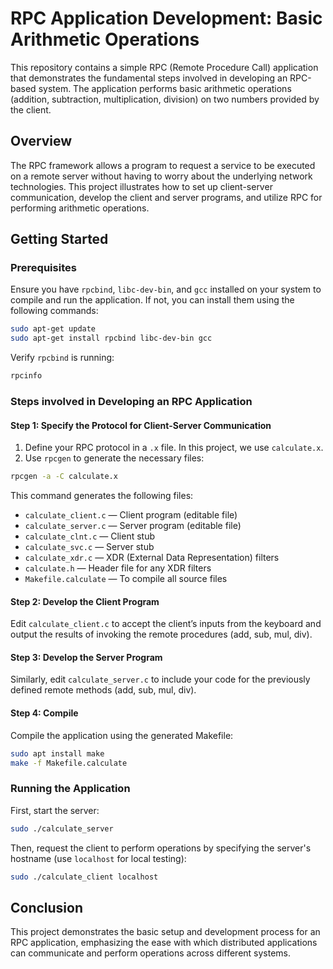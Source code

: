 # RPC Application Development: Basic Arithmetic Operations

This repository contains a simple RPC (Remote Procedure Call) application that demonstrates the fundamental steps involved in developing an RPC-based system. The application performs basic arithmetic operations (addition, subtraction, multiplication, division) on two numbers provided by the client.

## Overview

The RPC framework allows a program to request a service to be executed on a remote server without having to worry about the underlying network technologies. This project illustrates how to set up client-server communication, develop the client and server programs, and utilize RPC for performing arithmetic operations.

## Getting Started

### Prerequisites

Ensure you have `rpcbind`, `libc-dev-bin`, and `gcc` installed on your system to compile and run the application. If not, you can install them using the following commands:

```bash
sudo apt-get update
sudo apt-get install rpcbind libc-dev-bin gcc
```

Verify `rpcbind` is running:

```bash
rpcinfo
```

### Steps involved in Developing an RPC Application

#### Step 1: Specify the Protocol for Client-Server Communication

1. Define your RPC protocol in a `.x` file. In this project, we use `calculate.x`.
2. Use `rpcgen` to generate the necessary files:

```bash
rpcgen -a -C calculate.x
```

This command generates the following files:
- `calculate_client.c` — Client program (editable file)
- `calculate_server.c` — Server program (editable file)
- `calculate_clnt.c` — Client stub
- `calculate_svc.c` — Server stub
- `calculate_xdr.c` — XDR (External Data Representation) filters
- `calculate.h` — Header file for any XDR filters
- `Makefile.calculate` — To compile all source files

#### Step 2: Develop the Client Program

Edit `calculate_client.c` to accept the client’s inputs from the keyboard and output the results of invoking the remote procedures (add, sub, mul, div).

#### Step 3: Develop the Server Program

Similarly, edit `calculate_server.c` to include your code for the previously defined remote methods (add, sub, mul, div).

#### Step 4: Compile

Compile the application using the generated Makefile:

```bash
sudo apt install make
make -f Makefile.calculate
```

### Running the Application

First, start the server:

```bash
sudo ./calculate_server
```

Then, request the client to perform operations by specifying the server's hostname (use `localhost` for local testing):

```bash
sudo ./calculate_client localhost
```

## Conclusion

This project demonstrates the basic setup and development process for an RPC application, emphasizing the ease with which distributed applications can communicate and perform operations across different systems.

